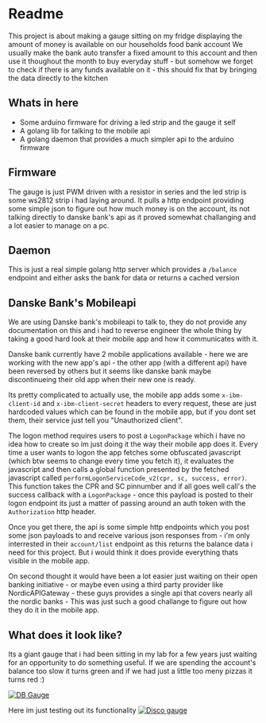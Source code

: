 # Readme

This project is about making a gauge sitting on my fridge displaying the amount of money is available on our households food bank account
We usually make the bank auto transfer a fixed amount to this account and then use it thoughout the month to buy everyday stuff - but somehow we forget to check if there is any funds available on it - this should fix that by bringing the data directly to the kitchen

## Whats in here

* Some arduino firmware for driving a led strip and the gauge it self
* A golang lib for talking to the mobile api
* A golang daemon that provides a much simpler api to the arduino firmware

## Firmware

The gauge is just PWM driven with a resistor in series and the led strip is some ws2812 strip i had laying around.
It pulls a http endpoint providing some simple json to figure out how much money is on the account, its not talking directly to danske bank's api as it proved somewhat challanging and a lot easier to manage on a pc. 

## Daemon

This is just a real simple golang http server which provides a `/balance` endpoint and either asks the bank for data or returns a cached version

## Danske Bank's Mobileapi

We are using Danske bank's mobileapi to talk to, they do not provide any documentation on this and i had to reverse engineer the whole thing by taking a good hard look at their mobile app and how it communicates with it.

Danske bank currently have 2 mobile applications available - here we are working with the new app's api - the other app (with a different api) have been reversed by others but it seems like danske bank maybe discontinueing their old app when their new one is ready.

Its pretty complicated to actually use, the mobile app adds some `x-ibm-client-id` and `x-ibm-client-secret` headers to every request, these are just hardcoded values which can be found in the mobile app, but if you dont set them, their service just tell you "Unauthorized client".

The logon method requires users to post a `LogonPackage` which i have no idea how to create so im just doing it the way their mobile app does it. Every time a user wants to logon the app fetches some obfuscated javascript (which btw seems to change every time you fetch it), it evaluates the javascript and then calls a global function presented by the fetched javascript called `performLogonServiceCode_v2(cpr, sc, success, error)`. This function takes the CPR and SC pinnumber and if all goes well call's the success callback with a `LogonPackage` - once this payload is posted to their logon endpoint its just a matter of passing around an auth token with the `Authorization` http header.

Once you get there, the api is some simple http endpoints which you post some json payloads to and receive various json responses from - i'm only interrested in their `account/list` endpoint as this returns the balance data i need for this project. But i would think it does provide everything thats visible in the mobile app.

On second thought it would have been a lot easier just waiting on their open banking initiative - or maybe even using a third party provider like NordicAPIGateway - these guys provides a single api that covers nearly all the nordic banks - This was just such a good challange to figure out how they do it in the mobile app.

## What does it look like?

Its a giant gauge that i had been sitting in my lab for a few years just waiting for an opportunity to do something useful. If we are spending the account's balance too slow it turns green and if we had just a little too meny pizzas it turns red :) 

[![DB Gauge](https://img.youtube.com/vi/A176qIdmtdE/0.jpg)](https://www.youtube.com/watch?v=A176qIdmtdE)

Here im just testing out its functionality
[![Disco gauge](https://img.youtube.com/vi/2FOa_tpI1xw/0.jpg)](https://www.youtube.com/watch?v=2FOa_tpI1xw)
